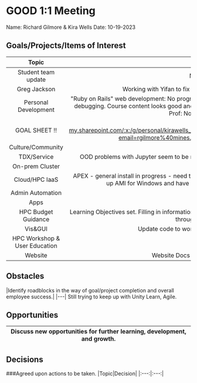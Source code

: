 # GOOD 1:1 Meeting 
Name: Richard Gilmore & Kira Wells
Date: 10-19-2023
## Goals/Projects/Items of Interest 
|Topic|Update|
|:---:|:---:|
|Student team update | Need to check in on the team 
|Greg Jackson | Working with Yifan to fix UDF compile problem before he starts running agian.
|Personal Development|"Ruby on Rails" web development: No progress. "Unity Teaching BETA trainning:" Still working through material and debugging. Course content looks good and picks up this week after import into Canvas. Agile videos & Computer Prof: No progress, Cert. Cloud, ML Cert, etc.
| GOAL SHEET !! | <https://mines0-my.sharepoint.com/:x:/g/personal/kirawells_mines_edu/EYMTZGZoXYhKiUu_063RCIIBpqR76FC8LwAADfxgcLrpJw?email=rgilmore%40mines.edu&e=4%3AVQDH5y&at=31> Update Objective short!
|Culture/Community|
|TDX/Service| OOD problems with Jupyter seem to be resolved!?  Ansys not loading GCC module - Done! Updated Git repo.
|On-prem Cluster| 
|Cloud/HPC IaaS| APEX - general install in progress - need to install missing packages on ec2 instances to run. AWS - Time to spin up AMI for Windows and have SLURM launch and give connection options for Nice DCV !!
|Admin Automation|
|Apps|
|HPC Budget Guidance| Learning Objectives set. Filling in information to acheive outcomes. Hoping it will be ready by Monday. Have to Work through the weekend to have a chance.
|Vis&GUI| Update code to work with v3 ondemand-dev~~~ Monthes behind.
|HPC Workshop & User Education|
|Website|  Website Docs out of date need to update after workshop

## Obstacles
|Identify roadblocks in the way of goal/project completion and overall employee success.|
|---| Still trying to keep up with Unity Learn, Agile.

## Opportunities 
|Discuss new opportunities for further learning, development, and growth.|
|---|

## Decisions
###Agreed upon actions to be taken.
|Topic|Decision|
|:---:|:---:|
